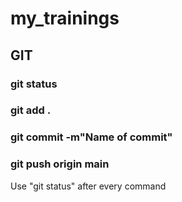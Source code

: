 # my_trainings
## GIT

### git status
### git add .
### git commit -m"Name of commit"
### git push origin main

Use "git status" after every command